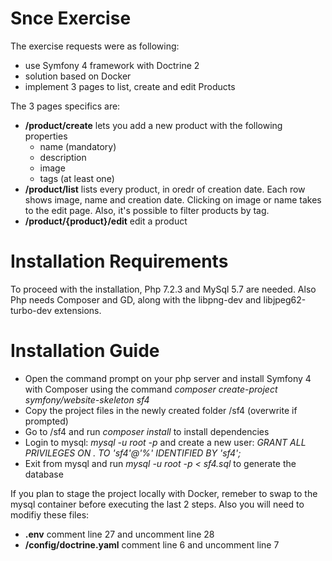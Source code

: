 # Snce Exercise
The exercise requests were as following:
- use Symfony 4 framework with Doctrine 2
- solution based on Docker
- implement 3 pages to list, create and edit Products

The 3 pages specifics are:
- **/product/create** lets you add a new product with the following properties
  - name (mandatory)
  - description
  - image
  - tags (at least one)
- **/product/list** lists every product, in oredr of creation date. Each row shows image, name and creation date. 
  Clicking on image or name takes to the edit page. Also, it's possible to filter products by tag.
- **/product/{product}/edit** edit a product

# Installation Requirements
To proceed with the installation, Php 7.2.3 and MySql 5.7 are needed. 
Also Php needs Composer and GD, along with the libpng-dev and libjpeg62-turbo-dev extensions.

# Installation Guide

- Open the command prompt on your php server and install Symfony 4 with Composer using the command *composer create-project symfony/website-skeleton sf4*
- Copy the project files in the newly created folder /sf4 (overwrite if prompted)
- Go to /sf4 and run *composer install* to install dependencies
- Login to mysql: *mysql -u root -p* and create a new user:
*GRANT ALL PRIVILEGES ON *.* TO 'sf4'@'%' IDENTIFIED BY 'sf4';*
- Exit from mysql and run *mysql -u root -p < sf4.sql* to generate the database

If you plan to stage the project locally with Docker, remeber to swap to the mysql container before executing the last 2 steps.
Also you will need to modifiy these files: 
- **.env** comment line 27 and uncomment line 28   
- **/config/doctrine.yaml** comment line 6 and uncomment line 7

